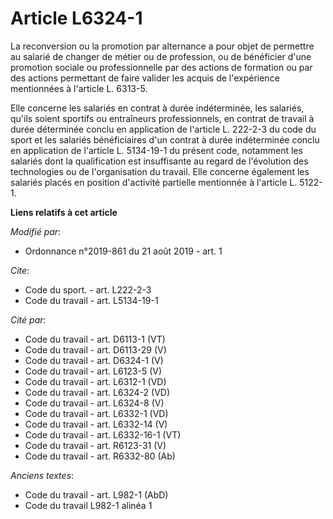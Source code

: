 # Article L6324-1

La reconversion ou la promotion par alternance a pour objet de permettre au salarié de changer de métier ou de profession, ou
de bénéficier d'une promotion sociale ou professionnelle par des actions de formation ou par des actions permettant de faire
valider les acquis de l'expérience mentionnées à l'article L. 6313-5.

Elle concerne les salariés en contrat à durée indéterminée, les salariés, qu'ils soient sportifs ou entraîneurs
professionnels, en contrat de travail à durée déterminée conclu en application de l'article L. 222-2-3 du code du sport et
les salariés bénéficiaires d'un contrat à durée indéterminée conclu en application de l'article L. 5134-19-1 du présent code,
notamment les salariés dont la qualification est insuffisante au regard de l'évolution des technologies ou de l'organisation
du travail. Elle concerne également les salariés placés en position d'activité partielle mentionnée à l'article L. 5122-1.

**Liens relatifs à cet article**

_Modifié par_:

  - Ordonnance n°2019-861 du 21 août 2019 - art. 1

_Cite_:

  - Code du sport. - art. L222-2-3
  - Code du travail - art. L5134-19-1

_Cité par_:

  - Code du travail - art. D6113-1 (VT)
  - Code du travail - art. D6113-29 (V)
  - Code du travail - art. D6324-1 (V)
  - Code du travail - art. L6123-5 (V)
  - Code du travail - art. L6312-1 (VD)
  - Code du travail - art. L6324-2 (VD)
  - Code du travail - art. L6324-8 (V)
  - Code du travail - art. L6332-1 (VD)
  - Code du travail - art. L6332-14 (V)
  - Code du travail - art. L6332-16-1 (VT)
  - Code du travail - art. R6123-31 (V)
  - Code du travail - art. R6332-80 (Ab)

_Anciens textes_:

  - Code du travail - art. L982-1 (AbD)
  - Code du travail L982-1 alinéa 1

